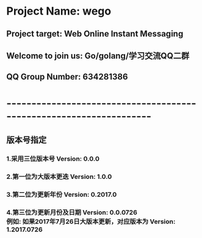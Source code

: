# Project Name: wego
## Project target: Web Online Instant Messaging
## Welcome to join us: Go/golang/学习交流QQ二群
## QQ Group Number: 634281386
# -------------------------------------------------------------------
## 版本号指定
### 1.采用三位版本号 Version: 0.0.0
### 2.第一位为大版本更迭 Version: 1.0.0
### 3.第二位为更新年份 Version: 0.2017.0
### 4.第三位为更新月份及日期 Version: 0.0.0726<br>例如: 如果2017年7月26日大版本更新，对应版本为 Version: 1.2017.0726